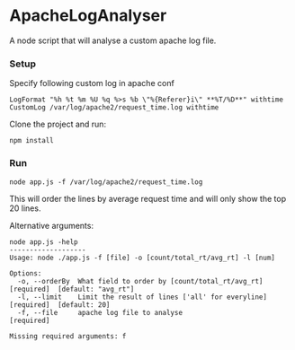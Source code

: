 ApacheLogAnalyser
=================

A node script that will analyse a custom apache log file.

### Setup
Specify following custom log in apache conf

    LogFormat "%h %t %m %U %q %>s %b \"%{Referer}i\" **%T/%D**" withtime
    CustomLog /var/log/apache2/request_time.log withtime


Clone the project and run:

    npm install
    
### Run

    node app.js -f /var/log/apache2/request_time.log

This will order the lines by average request time and will only show the top 20 lines.

Alternative arguments:

    node app.js -help
    -------------------
    Usage: node ./app.js -f [file] -o [count/total_rt/avg_rt] -l [num]

    Options:
      -o, --orderBy  What field to order by [count/total_rt/avg_rt]   [required]  [default: "avg_rt"]
      -l, --limit    Limit the result of lines ['all' for everyline]  [required]  [default: 20]
      -f, --file     apache log file to analyse                       [required]

    Missing required arguments: f
